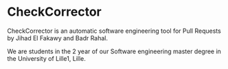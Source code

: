 # CheckCorrector

CheckCorrector is an automatic software engineering tool for Pull Requests by Jihad El Fakawy and Badr Rahal.

We are students in the 2 year of our Software engineering master degree in the University of Lille1, Lille.
